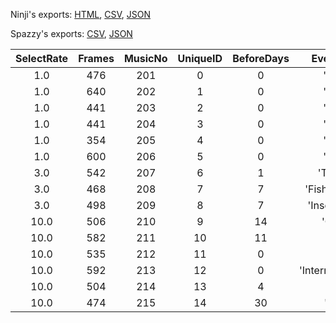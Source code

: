 Ninji's exports: [HTML](https://wuffs.org/acnh/bcsv_140/html/RadioCM.html), [CSV](https://wuffs.org/acnh/bcsv_140/csv/RadioCM.csv), [JSON](https://wuffs.org/acnh/bcsv_140/json/RadioCM.json)

Spazzy's exports: [CSV](https://github.com/McSpazzy/acnh-csv/blob/master/RadioCM.csv), [JSON](https://github.com/McSpazzy/acnh-json/blob/master/RadioCM.json)

| SelectRate | Frames | MusicNo | UniqueID | BeforeDays | EventLabelShort | Timezone |
|:--:|:--:|:--:|:--:|:--:|:--:|:--:|
| 1.0 | 476 | 201 | 0 | 0 | 'EventNone' | 0 | 
| 1.0 | 640 | 202 | 1 | 0 | 'EventNone' | 0 | 
| 1.0 | 441 | 203 | 2 | 0 | 'EventNone' | 0 | 
| 1.0 | 441 | 204 | 3 | 0 | 'EventNone' | 0 | 
| 1.0 | 354 | 205 | 4 | 0 | 'EventNone' | 0 | 
| 1.0 | 600 | 206 | 5 | 0 | 'EventNone' | 0 | 
| 3.0 | 542 | 207 | 6 | 1 | 'TotakekeLive' | 0 | 
| 3.0 | 468 | 208 | 7 | 7 | 'FishingConvention' | 0 | 
| 3.0 | 498 | 209 | 8 | 7 | 'InsectConvention' | 0 | 
| 10.0 | 506 | 210 | 9 | 14 | 'Countdown' | 0 | 
| 10.0 | 582 | 211 | 10 | 11 | 'Easter' | 0 | 
| 10.0 | 535 | 212 | 11 | 0 | 'JuneBride' | 0 | 
| 10.0 | 592 | 213 | 12 | 0 | 'InternationalMuseum' | 0 | 
| 10.0 | 504 | 214 | 13 | 4 | 'Fireworks' | 0 | 
| 10.0 | 474 | 215 | 14 | 30 | 'Halloween' | 0 | 

